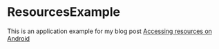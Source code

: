 # ResourcesExample

This is an application example for my blog post [Accessing resources on Android](http://blog.passos.me/accessing-resources-on-android/)